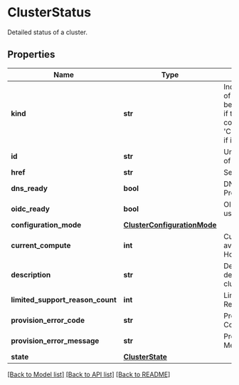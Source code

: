 # ClusterStatus

Detailed status of a cluster.
## Properties
Name | Type | Description | Notes
------------ | ------------- | ------------- | -------------
**kind** | **str** | Indicates the type of this object. Will be &#39;ClusterStatus&#39; if this is a complete object or &#39;ClusterStatusLink&#39; if it is just a link. | [optional] 
**id** | **str** | Unique identifier of the object. | [optional] 
**href** | **str** | Self link. | [optional] 
**dns_ready** | **bool** | DNSReady from Provisioner | [optional] 
**oidc_ready** | **bool** | OIDCReady from user configuration. | [optional] 
**configuration_mode** | [**ClusterConfigurationMode**](ClusterConfigurationMode.md) |  | [optional] 
**current_compute** | **int** | Current Replicas available for a Hosted Cluster | [optional] 
**description** | **str** | Detailed description of the cluster status. | [optional] 
**limited_support_reason_count** | **int** | Limited Support Reason Count | [optional] 
**provision_error_code** | **str** | Provisioning Error Code | [optional] 
**provision_error_message** | **str** | Provisioning Error Message | [optional] 
**state** | [**ClusterState**](ClusterState.md) |  | [optional] 

[[Back to Model list]](../README.md#documentation-for-models) [[Back to API list]](../README.md#documentation-for-api-endpoints) [[Back to README]](../README.md)


